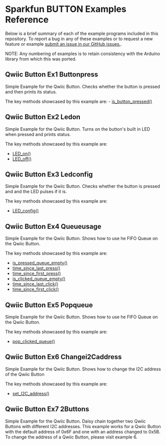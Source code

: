 # Sparkfun BUTTON Examples Reference
Below is a brief summary of each of the example programs included in this repository. To report a bug in any of these examples or to request a new feature or example [submit an issue in our GitHub issues.](https://github.com/sparkfun/qwiic_button_py/issues). 

NOTE: Any numbering of examples is to retain consistency with the Arduino library from which this was ported. 

## Qwiic Button Ex1 Buttonpress
Simple Example for the Qwiic Button. Checks whether the button is pressed and
 then prints its status.

The key methods showcased by this example are: 
    - [is_button_pressed()](https://docs.sparkfun.com/qwiic_button_py/classqwiic__button_1_1_qwiic_button.html#a4650881c1b1b92ae7f5136f85c8f7385)

## Qwiic Button Ex2 Ledon
Simple Example for the Qwiic Button. Turns on the button's built in LED 
 when pressed and prints status.

 The key methods showcased by this example are:
 - [LED_on()](https://docs.sparkfun.com/qwiic_button_py/classqwiic__button_1_1_qwiic_button.html#a782725413ccd408499c68e98a90de8da)
 - [LED_off()](https://docs.sparkfun.com/qwiic_button_py/classqwiic__button_1_1_qwiic_button.html#a336063d15fae188869bea17f28742950)

## Qwiic Button Ex3 Ledconfig
Simple Example for the Qwiic Button. Checks whether the button is pressed and
 and the LED pulses if it is.

 The key methods showcased by this example are:
 - [LED_config()](https://docs.sparkfun.com/qwiic_button_py/classqwiic__button_1_1_qwiic_button.html#abc191302e346c948db1afb240e4162db)

## Qwiic Button Ex4 Queueusage
Simple Example for the Qwiic Button. Shows how to use he FIFO Queue on the Qwiic Button.

 The key methods showcased by this example are:
 - [is_pressed_queue_empty()](https://docs.sparkfun.com/qwiic_button_py/classqwiic__button_1_1_qwiic_button.html#acbfa1c9c3a4e4d66db5bb7572899c346)
 - [time_since_last_press()](https://docs.sparkfun.com/qwiic_button_py/classqwiic__button_1_1_qwiic_button.html#a9b613cd3b2950e32e5fdd55cd05db41e)
 - [time_since_first_press()](https://docs.sparkfun.com/qwiic_button_py/classqwiic__button_1_1_qwiic_button.html#a3e03b887cc2689aadc7e7830f2f2b8ac)
 - [is_clicked_queue_empty()](https://docs.sparkfun.com/qwiic_button_py/classqwiic__button_1_1_qwiic_button.html#ad633b6b3f42fbd3c7a560e1e68e45848) 
 - [time_since_last_click()](https://docs.sparkfun.com/qwiic_button_py/classqwiic__button_1_1_qwiic_button.html#a35c95e275d2ec89a03a2fab95b63de58) 
 - [time_since_first_click()](https://docs.sparkfun.com/qwiic_button_py/classqwiic__button_1_1_qwiic_button.html#a34cf627be486f530c9e2a33b158990bc) 

## Qwiic Button Ex5 Popqueue
Simple Example for the Qwiic Button. Shows how to use he FIFO Queue on the Qwiic Button.

 The key methods showcased by this example are:
 - [pop_clicked_queue()](https://docs.sparkfun.com/qwiic_button_py/classqwiic__button_1_1_qwiic_button.html#a3e169dd9951d413a4c88e849fd22b67f)

## Qwiic Button Ex6 Changei2Caddress
Simple Example for the Qwiic Button. Shows how to change the I2C address of
 the Qwiic Button

 The key methods showcased by this example are:
 - [set_I2C_address()](https://docs.sparkfun.com/qwiic_button_py/classqwiic__button_1_1_qwiic_button.html#a0658dfd332b10404ad5d18e74de1b7aa)

## Qwiic Button Ex7 2Buttons
Simple Example for the Qwiic Button. Daisy chain together two Qwiic Buttons 
 with different I2C addresses. This example works for a Qwiic Button with the 
 default address of 0x6F and one with an address changed to 0x5B. To change 
 the address of a Qwiic Button, please visit example 6.
